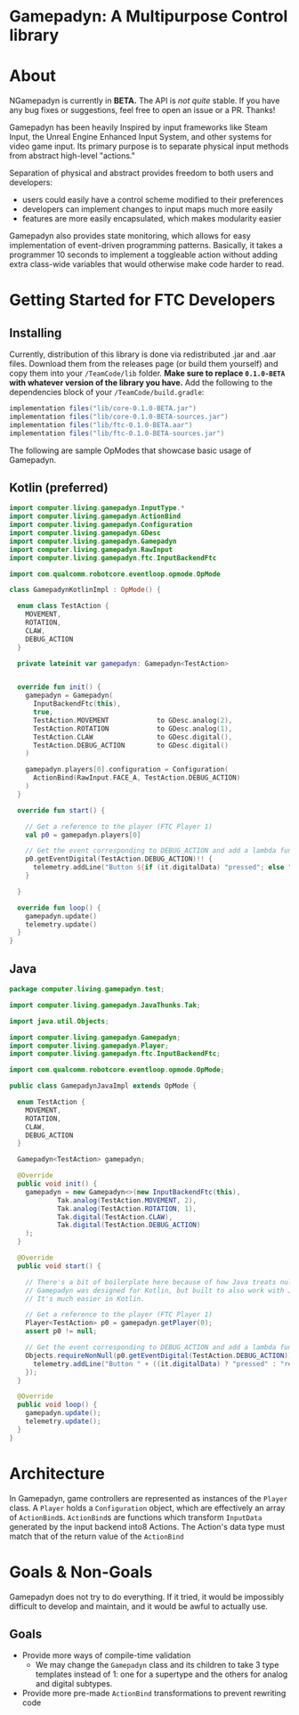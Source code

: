 # Gamepadyn: A Multipurpose Control library

[//]: # (![Gamepadyn Logo]&#40;logo_128.png&#41;)

# About

NGamepadyn is currently in **BETA.**
The API is *not quite* stable.
If you have any bug fixes or suggestions, feel free to open an issue or a PR. Thanks!

Gamepadyn has been heavily Inspired by input frameworks like Steam Input,
the Unreal Engine Enhanced Input System,
and other systems for video game input.
Its primary purpose is to separate physical input methods from abstract high-level "actions."

Separation of physical and abstract provides freedom to both users and developers:
- users could easily have a control scheme modified to their preferences
- developers can implement changes to input maps much more easily
- features are more easily encapsulated, which makes modularity easier

Gamepadyn also provides state monitoring,
which allows for easy implementation of event-driven programming patterns.
Basically, it takes a programmer 10 seconds to implement a toggleable action
without adding extra class-wide variables that would otherwise make code harder to read.

# Getting Started for FTC Developers

## Installing

Currently, distribution of this library is done via redistributed .jar and .aar files.
Download them from the releases page (or build them yourself) and copy them into your `/TeamCode/lib` folder.
**Make sure to replace `0.1.0-BETA` with whatever version of the library you have.**
Add the following to the dependencies block of your `/TeamCode/build.gradle`:

```groovy
implementation files("lib/core-0.1.0-BETA.jar")
implementation files("lib/core-0.1.0-BETA-sources.jar")
implementation files("lib/ftc-0.1.0-BETA.aar")
implementation files("lib/ftc-0.1.0-BETA-sources.jar")
```

The following are sample OpModes that showcase basic usage of Gamepadyn.

## Kotlin (preferred)

```kotlin
import computer.living.gamepadyn.InputType.*
import computer.living.gamepadyn.ActionBind
import computer.living.gamepadyn.Configuration
import computer.living.gamepadyn.GDesc
import computer.living.gamepadyn.Gamepadyn
import computer.living.gamepadyn.RawInput
import computer.living.gamepadyn.ftc.InputBackendFtc

import com.qualcomm.robotcore.eventloop.opmode.OpMode

class GamepadynKotlinImpl : OpMode() {

  enum class TestAction {
    MOVEMENT,
    ROTATION,
    CLAW,
    DEBUG_ACTION
  }

  private lateinit var gamepadyn: Gamepadyn<TestAction>


  override fun init() {
    gamepadyn = Gamepadyn(
      InputBackendFtc(this),
      true,
      TestAction.MOVEMENT            to GDesc.analog(2),
      TestAction.ROTATION            to GDesc.analog(1),
      TestAction.CLAW                to GDesc.digital(),
      TestAction.DEBUG_ACTION        to GDesc.digital()
    )

    gamepadyn.players[0].configuration = Configuration(
      ActionBind(RawInput.FACE_A, TestAction.DEBUG_ACTION)
    )
  }

  override fun start() {

    // Get a reference to the player (FTC Player 1)
    val p0 = gamepadyn.players[0]

    // Get the event corresponding to DEBUG_ACTION and add a lambda function as a listener to it.
    p0.getEventDigital(TestAction.DEBUG_ACTION)!! {
      telemetry.addLine("Button ${if (it.digitalData) "pressed"; else "released"}!")
    }

  }

  override fun loop() {
    gamepadyn.update()
    telemetry.update()
  }
}
```

## Java

```Java
package computer.living.gamepadyn.test;

import computer.living.gamepadyn.JavaThunks.Tak;

import java.util.Objects;

import computer.living.gamepadyn.Gamepadyn;
import computer.living.gamepadyn.Player;
import computer.living.gamepadyn.ftc.InputBackendFtc;

import com.qualcomm.robotcore.eventloop.opmode.OpMode;

public class GamepadynJavaImpl extends OpMode {

  enum TestAction {
    MOVEMENT,
    ROTATION,
    CLAW,
    DEBUG_ACTION
  }

  Gamepadyn<TestAction> gamepadyn;

  @Override
  public void init() {
    gamepadyn = new Gamepadyn<>(new InputBackendFtc(this),
            Tak.analog(TestAction.MOVEMENT, 2),
            Tak.analog(TestAction.ROTATION, 1),
            Tak.digital(TestAction.CLAW),
            Tak.digital(TestAction.DEBUG_ACTION)
    );
  }

  @Override
  public void start() {

    // There's a bit of boilerplate here because of how Java treats nullability.
    // Gamepadyn was designed for Kotlin, but built to also work with Java.
    // It's much easier in Kotlin.

    // Get a reference to the player (FTC Player 1)
    Player<TestAction> p0 = gamepadyn.getPlayer(0);
    assert p0 != null;

    // Get the event corresponding to DEBUG_ACTION and add a lambda function as a listener to it.
    Objects.requireNonNull(p0.getEventDigital(TestAction.DEBUG_ACTION)).addListener(it -> {
      telemetry.addLine("Button " + ((it.digitalData) ? "pressed" : "released") + "!");
    });
  }

  @Override
  public void loop() {
    gamepadyn.update();
    telemetry.update();
  }
}
```

# Architecture

In Gamepadyn,
game controllers are represented as instances of the `Player` class.
A `Player` holds a `Configuration` object,
which are effectively an array of `ActionBind`s.
`ActionBind`s are functions which transform `InputData` generated by the input backend into8 Actions.
The Action's data type must match that of the return value of the `ActionBind`

# Goals & Non-Goals

Gamepadyn does not try to do everything.
If it tried, it would be impossibly difficult to develop and maintain,
and it would be awful to actually use.

## Goals

- Provide more ways of compile-time validation
  - We may change the `Gamepadyn` class and its children to take 3 type templates instead of 1: one for a supertype and the others for analog and digital subtypes.
- Provide more pre-made `ActionBind` transformations to prevent rewriting code
